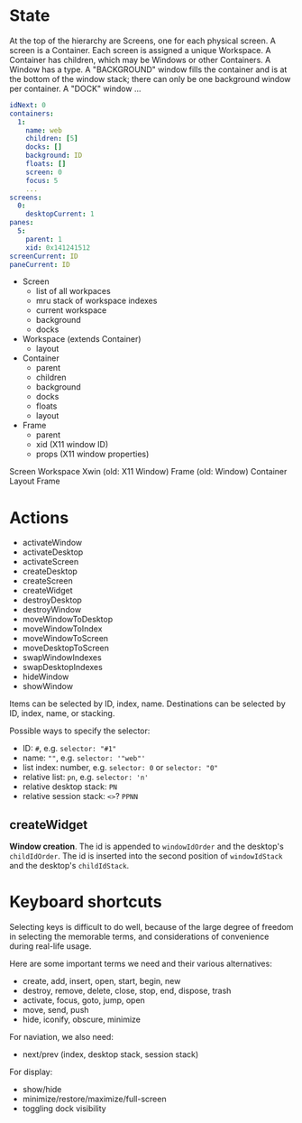 # State

At the top of the hierarchy are Screens, one for each physical screen.
A screen is a Container.
Each screen is assigned a unique Workspace.
A Container has children, which may be Windows or other Containers.
A Window has a type.
A "BACKGROUND" window fills the container and is at the bottom of the window stack;
there can only be one background window per container.
A "DOCK" window ...

```yaml
idNext: 0
containers:
  1:
    name: web
    children: [5]
    docks: []
    background: ID
    floats: []
    screen: 0
    focus: 5
    ...
screens:
  0:
    desktopCurrent: 1
panes:
  5:
    parent: 1
    xid: 0x141241512
screenCurrent: ID
paneCurrent: ID
```

* Screen
	* list of all workpaces
	* mru stack of workspace indexes
	* current workspace
	* background
	* docks
* Workspace (extends Container)
	* layout
* Container
	* parent
	* children
	* background
	* docks
	* floats
	* layout
* Frame
	* parent
	* xid (X11 window ID)
	* props (X11 window properties)

Screen
Workspace
Xwin (old: X11 Window)
Frame (old: Window)
Container
Layout
Frame

# Actions

* activateWindow
* activateDesktop
* activateScreen
* createDesktop
* createScreen
* createWidget
* destroyDesktop
* destroyWindow
* moveWindowToDesktop
* moveWindowToIndex
* moveWindowToScreen
* moveDesktopToScreen
* swapWindowIndexes
* swapDesktopIndexes
* hideWindow
* showWindow

Items can be selected by ID, index, name.
Destinations can be selected by ID, index, name, or stacking.

Possible ways to specify the selector:
* ID: `#`, e.g. `selector: "#1"`
* name: `""`, e.g. `selector: '"web"'`
* list index: number, e.g. `selector: 0` or `selector: "0"`
* relative list: `pn`, e.g. `selector: 'n'`
* relative desktop stack: `PN`
* relative session stack: `<>`? `PPNN`

## createWidget

**Window creation**.  The id is appended to `windowIdOrder` and the desktop's
`childIdOrder`.  The id is inserted into the second position of `windowIdStack`
and the desktop's `childIdStack`.

# Keyboard shortcuts

Selecting keys is difficult to do well, because of the large degree of
freedom in selecting the memorable terms, and considerations of convenience during
real-life usage.

Here are some important terms we need and their various alternatives:

* create, add, insert, open, start, begin, new
* destroy, remove, delete, close, stop, end, dispose, trash
* activate, focus, goto, jump, open
* move, send, push
* hide, iconify, obscure, minimize

For naviation, we also need:
* next/prev (index, desktop stack, session stack)

For display:
* show/hide
* minimize/restore/maximize/full-screen
* toggling dock visibility
